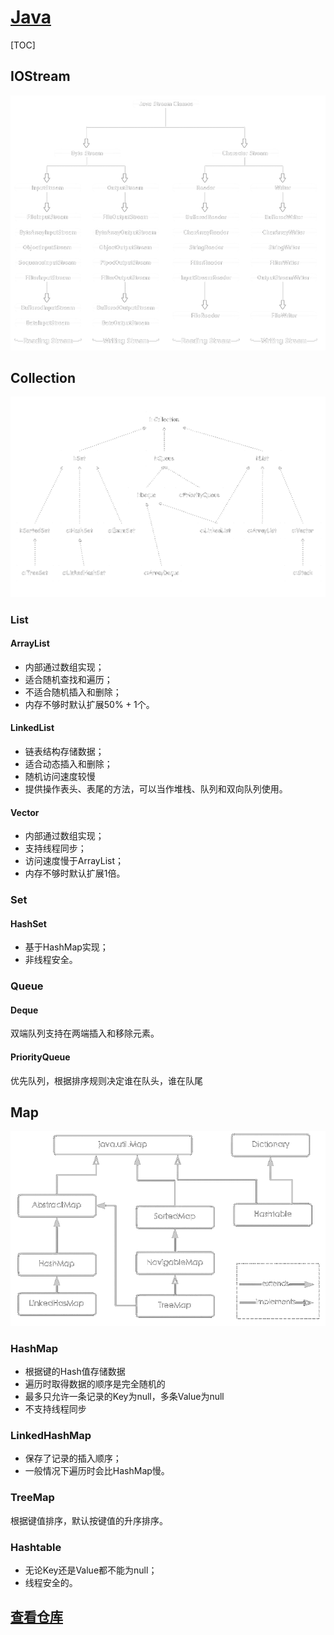 <link rel="stylesheet" href="https://zhmhbest.gitee.io/hellomathematics/style/index.css">
<script src="https://zhmhbest.gitee.io/hellomathematics/style/index.js"></script>

# [Java](https://github.com/zhmhbest/HelloJava)

[TOC]

## IOStream

![stream](images/stream.png)

## Collection

![collection](images/collection.png)

### List

#### ArrayList

- 内部通过数组实现；
- 适合随机查找和遍历；
- 不适合随机插入和删除；
- 内存不够时默认扩展$50\%+1$个。

#### LinkedList

- 链表结构存储数据；
- 适合动态插入和删除；
- 随机访问速度较慢
- 提供操作表头、表尾的方法，可以当作堆栈、队列和双向队列使用。

#### Vector

- 内部通过数组实现；
- 支持线程同步；
- 访问速度慢于ArrayList；
- 内存不够时默认扩展1倍。

### Set

#### HashSet

- 基于HashMap实现；
- 非线程安全。

### Queue

#### Deque

双端队列支持在两端插入和移除元素。

#### PriorityQueue

优先队列，根据排序规则决定谁在队头，谁在队尾

## Map

![map](images/map.png)

### HashMap

- 根据键的Hash值存储数据
- 遍历时取得数据的顺序是完全随机的
- 最多只允许一条记录的Key为null，多条Value为null
- 不支持线程同步

### LinkedHashMap

- 保存了记录的插入顺序；
- 一般情况下遍历时会比HashMap慢。

### TreeMap

根据键值排序，默认按键值的升序排序。

### Hashtable

- 无论Key还是Value都不能为null；
- 线程安全的。

## <a href="javascript:gotoRepository('../src/main')">查看仓库</a>
<script src="https://zhmhbest.github.io/HelloECMAScript/gotoRepository.js"></script>
